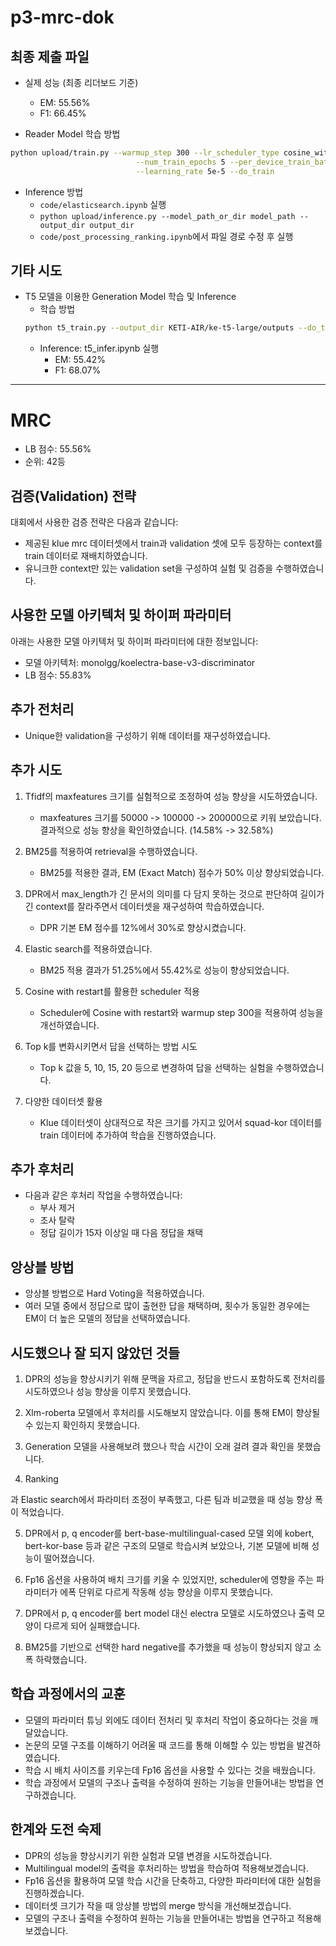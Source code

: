 # p3-mrc-dok

## 최종 제출 파일
* 실제 성능 (최종 리더보드 기준)
     * EM: 55.56%
     * F1: 66.45%

* Reader Model 학습 방법
```bash
python upload/train.py --warmup_step 300 --lr_scheduler_type cosine_with_restarts \
                            --num_train_epochs 5 --per_device_train_batch_size 32 \
                            --learning_rate 5e-5 --do_train
```

* Inference 방법
    * `code/elasticsearch.ipynb` 실행
    * `python upload/inference.py --model_path_or_dir model_path --output_dir output_dir`
    * `code/post_processing_ranking.ipynb`에서 파일 경로 수정 후 실행
    
    
## 기타 시도
* T5 모델을 이용한 Generation Model 학습 및 Inference
    * 학습 방법
    ```bash
    python t5_train.py --output_dir KETI-AIR/ke-t5-large/outputs --do_train --do_eval
    ```
    * Inference: t5_infer.ipynb 실행
        * EM: 55.42%
        * F1: 68.07%

---

# MRC
- LB 점수: 55.56%
- 순위: 42등

## 검증(Validation) 전략

대회에서 사용한 검증 전략은 다음과 같습니다:

- 제공된 klue mrc 데이터셋에서 train과 validation 셋에 모두 등장하는 context를 train 데이터로 재배치하였습니다.
- 유니크한 context만 있는 validation set을 구성하여 실험 및 검증을 수행하였습니다.

## 사용한 모델 아키텍처 및 하이퍼 파라미터

아래는 사용한 모델 아키텍처 및 하이퍼 파라미터에 대한 정보입니다:

- 모델 아키텍처: monolgg/koelectra-base-v3-discriminator
- LB 점수: 55.83%

## 추가 전처리

- Unique한 validation을 구성하기 위해 데이터를 재구성하였습니다.

## 추가 시도

1. Tfidf의 maxfeatures 크기를 실험적으로 조정하여 성능 향상을 시도하였습니다.
   - maxfeatures 크기를 50000 -> 100000 -> 200000으로 키워 보았습니다. 결과적으로 성능 향상을 확인하였습니다. (14.58% -> 32.58%)

2. BM25를 적용하여 retrieval을 수행하였습니다.
   - BM25를 적용한 결과, EM (Exact Match) 점수가 50% 이상 향상되었습니다.

3. DPR에서 max_length가 긴 문서의 의미를 다 담지 못하는 것으로 판단하여 길이가 긴 context를 잘라주면서 데이터셋을 재구성하여 학습하였습니다.
   - DPR 기본 EM 점수를 12%에서 30%로 향상시켰습니다.

4. Elastic search를 적용하였습니다.
   - BM25 적용 결과가 51.25%에서 55.42%로 성능이 향상되었습니다.

5. Cosine with restart를 활용한 scheduler 적용
   - Scheduler에 Cosine with restart와 warmup step 300을 적용하여 성능을 개선하였습니다.

6. Top k를 변화시키면서 답을 선택하는 방법 시도
   - Top k 값을 5, 10, 15, 20 등으로 변경하여 답을 선택하는 실험을 수행하였습니다.

7. 다양한 데이터셋 활용
   - Klue 데이터셋이 상대적으로 작은 크기를 가지고 있어서 squad-kor 데이터를 train 데이터에 추가하여 학습을 진행하였습니다.

## 추가 후처리

- 다음과 같은 후처리 작업을 수행하였습니다:
  - 부사 제거
  - 조사 탈락
  - 정답 길이가 15자 이상일 때 다음 정답을 채택

## 앙상블 방법

- 앙상블 방법으로 Hard Voting을 적용하였습니다.
- 여러 모델 중에서 정답으로 많이 출현한 답을 채택하며, 횟수가 동일한 경우에는 EM이 더 높은 모델의 정답을 선택하였습니다.

## 시도했으나 잘 되지 않았던 것들

1. DPR의 성능을 향상시키기 위해 문맥을 자르고, 정답을 반드시 포함하도록 전처리를 시도하였으나 성능 향상을 이루지 못했습니다.

2. Xlm-roberta 모델에서 후처리를 시도해보지 않았습니다. 이를 통해 EM이 향상될 수 있는지 확인하지 못했습니다.

3. Generation 모델을 사용해보려 했으나 학습 시간이 오래 걸려 결과 확인을 못했습니다.

4. Ranking

과 Elastic search에서 파라미터 조정이 부족했고, 다른 팀과 비교했을 때 성능 향상 폭이 적었습니다.

5. DPR에서 p, q encoder를 bert-base-multilingual-cased 모델 외에 kobert, bert-kor-base 등과 같은 구조의 모델로 학습시켜 보았으나, 기본 모델에 비해 성능이 떨어졌습니다.

6. Fp16 옵션을 사용하여 배치 크기를 키울 수 있었지만, scheduler에 영향을 주는 파라미터가 에폭 단위로 다르게 작동해 성능 향상을 이루지 못했습니다.

7. DPR에서 p, q encoder를 bert model 대신 electra 모델로 시도하였으나 출력 모양이 다르게 되어 실패했습니다.

8. BM25를 기반으로 선택한 hard negative를 추가했을 때 성능이 향상되지 않고 소폭 하락했습니다.

## 학습 과정에서의 교훈

- 모델의 파라미터 튜닝 외에도 데이터 전처리 및 후처리 작업이 중요하다는 것을 깨달았습니다.
- 논문의 모델 구조를 이해하기 어려울 때 코드를 통해 이해할 수 있는 방법을 발견하였습니다.
- 학습 시 배치 사이즈를 키우는데 Fp16 옵션을 사용할 수 있다는 것을 배웠습니다.
- 학습 과정에서 모델의 구조나 출력을 수정하여 원하는 기능을 만들어내는 방법을 연구하겠습니다.

## 한계와 도전 숙제

- DPR의 성능을 향상시키기 위한 실험과 모델 변경을 시도하겠습니다.
- Multilingual model의 출력을 후처리하는 방법을 학습하여 적용해보겠습니다.
- Fp16 옵션을 활용하여 모델 학습 시간을 단축하고, 다양한 파라미터에 대한 실험을 진행하겠습니다.
- 데이터셋 크기가 작을 때 앙상블 방법의 merge 방식을 개선해보겠습니다.
- 모델의 구조나 출력을 수정하여 원하는 기능을 만들어내는 방법을 연구하고 적용해보겠습니다.